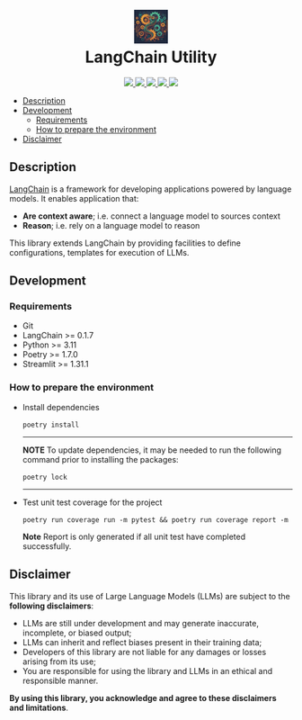 <div align="center">
  <h1>
    <br/>
    <img src="images/langchain_util.jpg" alt="LangChain Util" width="60"/>
    <br/>
    LangChain Utility
  </h1>
</div>

<p align="center">
  <a href="https://www.python.org/downloads/release/python-3114/">
    <img src="https://img.shields.io/badge/python-3.11.4-blue.svg">
  </a>
  <a href="https://python-poetry.org/">
    <img src="https://img.shields.io/badge/dependency-poetry-%B2EA00">
  </a>
  <a href="https://github.com/langchain-ai/langchain">
    <img src="https://img.shields.io/badge/dependency-langchain-%B2EA00">
  </a>
  <a href="https://github.com/streamlit/streamlit">
    <img src="https://img.shields.io/badge/dependency-streamlit-%B2EA00">
  </a>
  <a href="https://github.com/qhreul/langchain-util/blob/develop/LICENSE">
    <img src="https://img.shields.io/pypi/l/giteo">
  </a>
</p>

- [Description](#description)
- [Development](#development)
  - [Requirements](#requirements)
  - [How to prepare the environment](#how-to-prepare-the-environment) 
- [Disclaimer](#disclaimer)

## Description <a name="description"></a>
[LangChain](https://www.langchain.com/langchain) is a framework for developing applications powered by language models. 
It enables application that:
* **Are context aware**; i.e. connect a language model to sources context
* **Reason**; i.e. rely on a language model to reason

This library extends LangChain by providing facilities to define configurations, templates for execution of LLMs.

## Development <a name="development"></a>

### Requirements <a name="requirements"></a>
* Git
* LangChain >= 0.1.7
* Python >= 3.11
* Poetry >= 1.7.0
* Streamlit >= 1.31.1


### How to prepare the environment <a name="how-to-prepare-the-environment"></a>
* Install dependencies
  ```
  poetry install
  ```
  ---
  **NOTE**
  To update dependencies, it may be needed to run the following command prior to installing the packages:
  ```
  poetry lock
  ```
  ---
* Test unit test coverage for the project
  ```
  poetry run coverage run -m pytest && poetry run coverage report -m
  ```
  **Note** Report is only generated if all unit test have completed successfully.

## Disclaimer <a name="disclaimer"></a>
This library and its use of Large Language Models (LLMs) are subject to the **following disclaimers**:
* LLMs are still under development and may generate inaccurate, incomplete, or biased output;
* LLMs can inherit and reflect biases present in their training data;
* Developers of this library are not liable for any damages or losses arising from its use;
* You are responsible for using the library and LLMs in an ethical and responsible manner.

**By using this library, you acknowledge and agree to these disclaimers and limitations**.